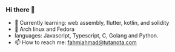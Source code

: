 ### Hi there 👋
- 🌱 Currently learning: web assembly, flutter, kotlin, and solidity
- 🐧 Arch linux and Fedora
- languages: Javascript, Typescript, C, Golang and Python.
- 📫 How to reach me: fahmiahmad@tutanota.com

<!--
**khofesh/khofesh** is a ✨ _special_ ✨ repository because its `README.md` (this file) appears on your GitHub profile.

Here are some ideas to get you started:

- 🔭 I’m currently working on ...
- 🌱 I’m currently learning ...
- 👯 I’m looking to collaborate on ...
- 🤔 I’m looking for help with ...
- 💬 Ask me about ...
- 📫 How to reach me: ...
- 😄 Pronouns: ...
- ⚡ Fun fact: ...
-->
